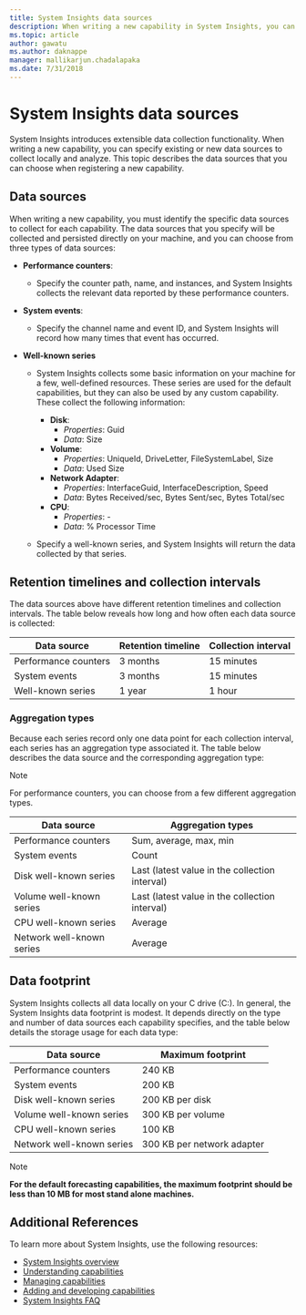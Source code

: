 ```yaml
---
title: System Insights data sources
description: When writing a new capability in System Insights, you can specify existing or new data sources to collect locally and analyze. This topic describes the data sources that you can choose when registering a new capability.
ms.topic: article
author: gawatu
ms.author: daknappe
manager: mallikarjun.chadalapaka
ms.date: 7/31/2018
---
```


# System Insights data sources

>

System Insights introduces extensible data collection functionality. When writing a new capability, you can specify existing or new data sources to collect locally and analyze. This topic describes the data sources that you can choose when registering a new capability.

## Data sources
When writing a new capability, you must identify the specific data sources to collect for each capability. The data sources that you specify will be collected and persisted directly on your machine, and you can choose from three types of data sources:

- **Performance counters**:
    - Specify the counter path, name, and instances, and System Insights collects the relevant data reported by these performance counters.

- **System events**:
    - Specify the channel name and event ID, and System Insights will record how many times that event has occurred.

- **Well-known series**
    - System Insights collects some basic information on your machine for a few, well-defined resources. These series are used for the default capabilities, but they can also be used by any custom capability. These collect the following information:

        - **Disk**:
            - *Properties*: Guid
            - *Data*: Size
        - **Volume**:
            - *Properties*: UniqueId, DriveLetter, FileSystemLabel, Size
            - *Data*: Used Size
        - **Network Adapter**:
            - *Properties*: InterfaceGuid, InterfaceDescription, Speed
            - *Data*: Bytes Received/sec, Bytes Sent/sec, Bytes Total/sec
        - **CPU**:
            - *Properties*: -
            - *Data*: % Processor Time

    - Specify a well-known series, and System Insights will return the data collected by that series.


## Retention timelines and collection intervals
The data sources above have different retention timelines and collection intervals. The table below reveals how long and how often each data source is collected:

| Data source | Retention timeline | Collection interval |
| --------------- | --------------- | ----------- |
| Performance counters | 3 months | 15 minutes |
| System events | 3 months | 15 minutes |
| Well-known series | 1 year | 1 hour |


### Aggregation types
Because each series record only one data point for each collection interval, each series has an aggregation type associated it. The table below describes the data source and the corresponding aggregation type:

>[!NOTE]
>For performance counters, you can choose from a few different aggregation types.

| Data source | Aggregation types |
| --------------- | --------------- |
| Performance counters | Sum, average, max, min |
| System events | Count |
| Disk well-known series | Last (latest value in the collection interval) |
| Volume well-known series | Last (latest value in the collection interval) |
| CPU well-known series | Average |
| Network well-known series | Average |

## Data footprint

System Insights collects all data locally on your C drive (C:). In general, the System Insights data footprint is modest. It depends directly on the type and number of data sources each capability specifies, and the table below details the storage usage for each data type:

| Data source | Maximum footprint |
| --------------- | --------------- |
| Performance counters | 240 KB |
| System events | 200 KB |
| Disk well-known series | 200 KB per disk |
| Volume well-known series | 300 KB per volume |
| CPU well-known series | 100 KB |
| Network well-known series | 300 KB per network adapter |

>[!NOTE]
>**For the default forecasting capabilities, the maximum footprint should be less than 10 MB for most stand alone machines.**

## Additional References
To learn more about System Insights, use the following resources:

- [System Insights overview](overview.md)
- [Understanding capabilities](understanding-capabilities.md)
- [Managing capabilities](managing-capabilities.md)
- [Adding and developing capabilities](adding-and-developing-capabilities.md)
- [System Insights FAQ](faq.md)
